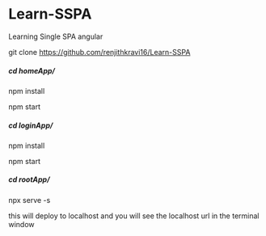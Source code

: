 # Learn-SSPA
Learning Single SPA angular

git clone https://github.com/renjithkravi16/Learn-SSPA

<div>
<h5>cd homeApp/</h5>
<p>npm install</p>
<p>npm start</p>
</div>

<h5>cd loginApp/</h5>
<p>npm install</p>
<p>npm start</p>

<h5>cd rootApp/</h5>
<p>npx serve -s</p> 

<p>this will deploy to localhost and you will see the localhost url in the terminal window</p>
